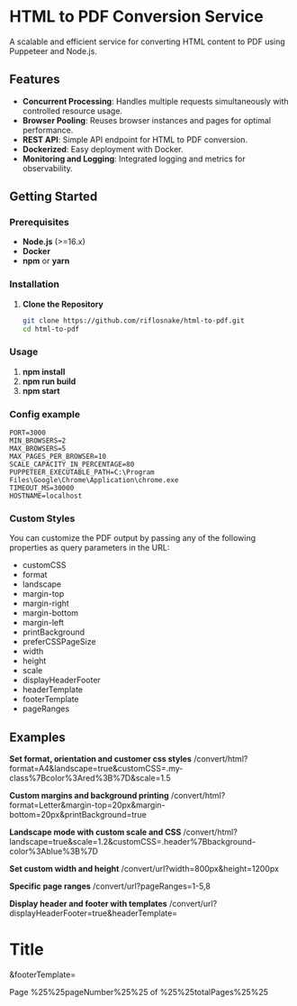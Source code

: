 # HTML to PDF Conversion Service

A scalable and efficient service for converting HTML content to PDF using Puppeteer and Node.js.

## Features

- **Concurrent Processing**: Handles multiple requests simultaneously with controlled resource usage.
- **Browser Pooling**: Reuses browser instances and pages for optimal performance.
- **REST API**: Simple API endpoint for HTML to PDF conversion.
- **Dockerized**: Easy deployment with Docker.
- **Monitoring and Logging**: Integrated logging and metrics for observability.

## Getting Started

### Prerequisites

- **Node.js** (>=16.x)
- **Docker** 
- **npm** or **yarn**

### Installation

1. **Clone the Repository**

   ```bash
   git clone https://github.com/riflosnake/html-to-pdf.git
   cd html-to-pdf

### Usage

1. **npm install**
2. **npm run build**
3. **npm start**

### Config example

```env
PORT=3000
MIN_BROWSERS=2
MAX_BROWSERS=5
MAX_PAGES_PER_BROWSER=10
SCALE_CAPACITY_IN_PERCENTAGE=80
PUPPETEER_EXECUTABLE_PATH=C:\Program Files\Google\Chrome\Application\chrome.exe
TIMEOUT_MS=30000
HOSTNAME=localhost
```
### Custom Styles

You can customize the PDF output by passing any of the following properties as query parameters in the URL:

- customCSS
- format
- landscape
- margin-top
- margin-right
- margin-bottom
- margin-left
- printBackground
- preferCSSPageSize
- width
- height
- scale
- displayHeaderFooter
- headerTemplate
- footerTemplate
- pageRanges

## Examples

**Set format, orientation and customer css styles**
/convert/html?format=A4&landscape=true&customCSS=.my-class%7Bcolor%3Ared%3B%7D&scale=1.5

**Custom margins and background printing**
/convert/html?format=Letter&margin-top=20px&margin-bottom=20px&printBackground=true

**Landscape mode with custom scale and CSS**
/convert/html?landscape=true&scale=1.2&customCSS=.header%7Bbackground-color%3Ablue%3B%7D

**Set custom width and height**
/convert/url?width=800px&height=1200px

**Specific page ranges**
/convert/url?pageRanges=1-5,8

**Display header and footer with templates**
/convert/url?displayHeaderFooter=true&headerTemplate=<h1>Title</h1>&footerTemplate=<p>Page %25%25pageNumber%25%25 of %25%25totalPages%25%25</p>
